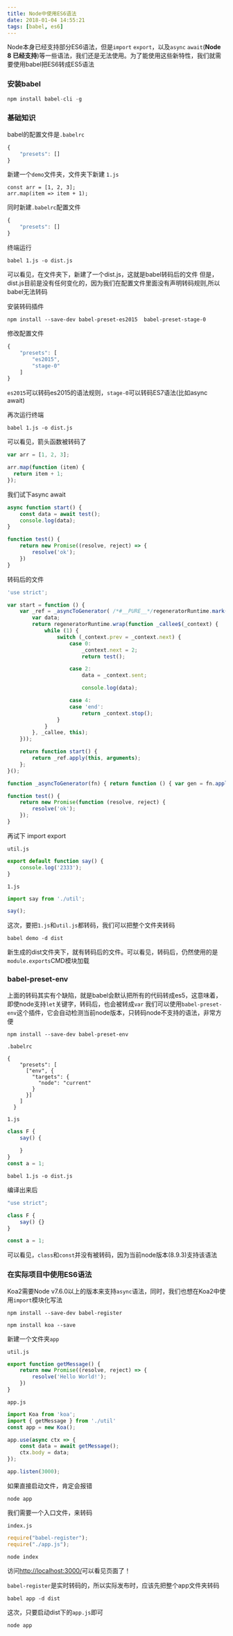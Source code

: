 ```yaml
---
title: Node中使用ES6语法
date: 2018-01-04 14:55:21
tags: [babel, es6]
---
```

Node本身已经支持部分ES6语法，但是`import` `export`，以及`async` `await`(**Node 8 已经支持**)等一些语法，我们还是无法使用。为了能使用这些新特性，我们就需要使用babel把ES6转成ES5语法

### 安装babel

```javascript
npm install babel-cli -g
```

<!-- more -->

### 基础知识
babel的配置文件是`.babelrc`

```javascript
{
    "presets": []
}
```
新建一个`demo`文件夹，文件夹下新建 `1.js`
```
const arr = [1, 2, 3];
arr.map(item => item + 1);
```
同时新建`.babelrc`配置文件
```javascript
{
    "presets": []
}
```
终端运行
```
babel 1.js -o dist.js
```
可以看见，在文件夹下，新建了一个dist.js，这就是babel转码后的文件
但是，dist.js目前是没有任何变化的，因为我们在配置文件里面没有声明转码规则,所以babel无法转码

安装转码插件
```
npm install --save-dev babel-preset-es2015  babel-preset-stage-0
```

修改配置文件
```javascript
{
    "presets": [
        "es2015",
        "stage-0"
    ]
}
```
`es2015`可以转码es2015的语法规则，`stage-0`可以转码ES7语法(比如async await)

再次运行终端
```
babel 1.js -o dist.js
```
可以看见，箭头函数被转码了

```javascript
var arr = [1, 2, 3];

arr.map(function (item) {
  return item + 1;
});
```

我们试下async await
```javascript
async function start() {
    const data = await test();
    console.log(data);
}

function test() {
    return new Promise((resolve, reject) => {
        resolve('ok');
    })
}
```
转码后的文件
```javascript
'use strict';

var start = function () {
    var _ref = _asyncToGenerator( /*#__PURE__*/regeneratorRuntime.mark(function _callee() {
        var data;
        return regeneratorRuntime.wrap(function _callee$(_context) {
            while (1) {
                switch (_context.prev = _context.next) {
                    case 0:
                        _context.next = 2;
                        return test();

                    case 2:
                        data = _context.sent;

                        console.log(data);

                    case 4:
                    case 'end':
                        return _context.stop();
                }
            }
        }, _callee, this);
    }));

    return function start() {
        return _ref.apply(this, arguments);
    };
}();

function _asyncToGenerator(fn) { return function () { var gen = fn.apply(this, arguments); return new Promise(function (resolve, reject) { function step(key, arg) { try { var info = gen[key](arg); var value = info.value; } catch (error) { reject(error); return; } if (info.done) { resolve(value); } else { return Promise.resolve(value).then(function (value) { step("next", value); }, function (err) { step("throw", err); }); } } return step("next"); }); }; }

function test() {
    return new Promise(function (resolve, reject) {
        resolve('ok');
    });
}

```

再试下 import export

`util.js`
```javascript
export default function say() {
    console.log('2333');
}
```

`1.js`
```javascript
import say from './util';

say();

```

这次，要把`1.js`和`util.js`都转码，我们可以把整个文件夹转码
```
babel demo -d dist
```
新生成的dist文件夹下，就有转码后的文件。可以看见，转码后，仍然使用的是`module.exports`CMD模块加载

### babel-preset-env
上面的转码其实有个缺陷，就是babel会默认把所有的代码转成es5，这意味着，即使node支持`let`关键字，转码后，也会被转成`var`
我们可以使用`babel-preset-env`这个插件，它会自动检测当前node版本，只转码node不支持的语法，非常方便

```
npm install --save-dev babel-preset-env
```

`.babelrc`
```
{
    "presets": [
      ["env", {
        "targets": {
          "node": "current"
        }
      }]
    ]
  }
```

`1.js`
```javascript
class F {
    say() {
        
    }
}
const a = 1;
```

```
babel 1.js -o dist.js
```

编译出来后
```javascript
"use strict";

class F {
    say() {}
}

const a = 1;

```
可以看见，`class`和`const`并没有被转码，因为当前node版本(8.9.3)支持该语法

### 在实际项目中使用ES6语法

Koa2需要Node v7.6.0以上的版本来支持`async`语法，同时，我们也想在Koa2中使用`import`模块化写法

```
npm install --save-dev babel-register
```

```
npm install koa --save
```

新建一个文件夹`app`

`util.js`
```javascript
export function getMessage() {
    return new Promise((resolve, reject) => {
        resolve('Hello World!');
    })
}
```

`app.js`
```javascript
import Koa from 'koa';
import { getMessage } from './util'
const app = new Koa();

app.use(async ctx => {
    const data = await getMessage();
    ctx.body = data;
});

app.listen(3000);
```

如果直接启动文件，肯定会报错
```
node app
```

我们需要一个入口文件，来转码

`index.js`
```javascript
require("babel-register");
require("./app.js");
```

```
node index
```
访问[http://localhost:3000/](http://localhost:3000/)可以看见页面了！

`babel-register`是实时转码的，所以实际发布时，应该先把整个app文件夹转码

```
babel app -d dist
```

这次，只要启动dist下的`app.js`即可
```
node app
```